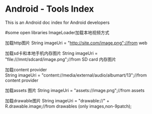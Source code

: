 # Android - Tools Index
This is an Android doc index for Android developers

#some open libraries
ImageLoader加载本地视频方式

加载http图片
String imageUri = "http://site.com/image.png";//from web


加载sd卡和本地手机内存图片
String imageUri = "file:///mnt/sdcard/image.png";//from SD card  内存图片


加载content provider  
String imageUri = "content://media/external/audio/albumart/13";//from content provider

加载assets 图片
String imageUri = "assets://image.png";//from assets

加载drawable图片
String imageUri = "drawable://" + R.drawable.image;//from drawables (only images,non-9patch);
